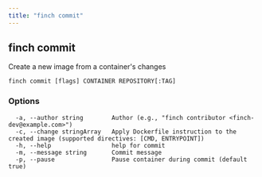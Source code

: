 ```yaml
---
title: "finch commit"
---
```


## finch commit

Create a new image from a container's changes

```
finch commit [flags] CONTAINER REPOSITORY[:TAG]
```

### Options

```
  -a, --author string        Author (e.g., "finch contributor <finch-dev@example.com>")
  -c, --change stringArray   Apply Dockerfile instruction to the created image (supported directives: [CMD, ENTRYPOINT])
  -h, --help                 help for commit
  -m, --message string       Commit message
  -p, --pause                Pause container during commit (default true)
```
